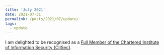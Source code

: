 ```yaml
---
title: 'July 2021'
date: 2021-07-31
permalink: /posts/2021/07/update/
tags:
  - update
---
```


I am delighted to be recognised as a [Full Member of the Chartered Institute of Information Security (CIISec)](https://twitter.com/dr_plegg/status/1420787153387327489?s=20).